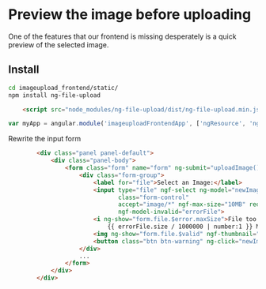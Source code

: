 # Preview the image before uploading
One of the features that our frontend is missing desperately is a quick preview of the selected image.

## Install 
```bash
cd imageupload_frontend/static/
npm install ng-file-upload
```

```html
    <script src="node_modules/ng-file-upload/dist/ng-file-upload.min.js"></script>
```

```javascript
var myApp = angular.module('imageuploadFrontendApp', ['ngResource', 'ngFileUpload']);

```


Rewrite the input form
```html
        <div class="panel panel-default">
            <div class="panel-body">
                <form class="form" name="form" ng-submit="uploadImage()">
                    <div class="form-group">
                        <label for="file">Select an Image:</label>
                        <input type="file" ngf-select ng-model="newImage.image" name="file"
                               class="form-control"
                               accept="image/*" ngf-max-size="10MB" required
                               ngf-model-invalid="errorFile">
                        <i ng-show="form.file.$error.maxSize">File too large
                            {{ errorFile.size / 1000000 | number:1 }} MB: max 10M</i>
                        <img ng-show="form.file.$valid" ngf-thumbnail="newImage.image" class="img-responsive">
                        <button class="btn btn-warning" ng-click="newImage.image = null" ng-show="newImage.image">Remove</button>
                    </div>
                    ...
                </form>
            </div>
        </div>
```